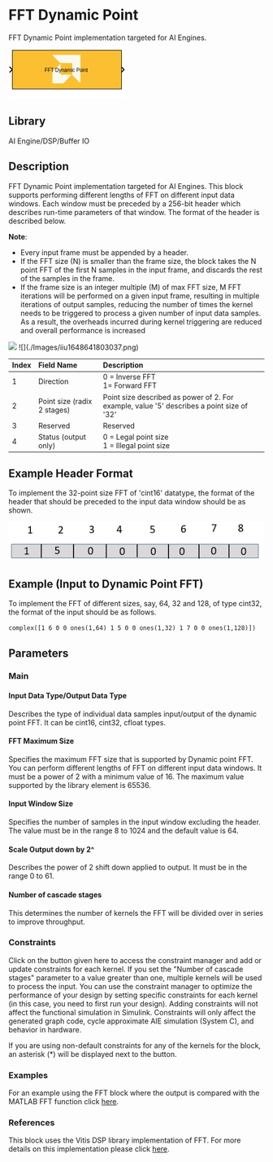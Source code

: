 # FFT Dynamic Point
FFT Dynamic Point implementation targeted for AI Engines.
  
![](./Images/block.png)  

## Library

AI Engine/DSP/Buffer IO

## Description

FFT Dynamic Point implementation targeted for AI Engines. This block
supports performing different lengths of FFT on different input data
windows. Each window must be preceded by a 256-bit header which
describes run-time parameters of that window. The format of the header
is described below.

**Note**:

- Every input frame must be appended by a header.
- If the FFT size (N) is smaller than the frame size, the block takes
  the N point FFT of the first N samples in the input frame, and
  discards the rest of the samples in the frame.
- If the frame size is an integer multiple (M) of max FFT size, M FFT
  iterations will be performed on a given input frame, resulting in
  multiple iterations of output samples, reducing the number of times
  the kernel needs to be triggered to process a given number of input
  data samples. As a result, the overheads incurred during kernel
  triggering are reduced and overall performance is increased

<img src="./Images/dds_ssr_design.png" width="600">
![](./Images/iiu1648641803037.png)

| Index      | Field Name          | Description  |
| :------------- |:-------------| :-----|
| 1     | Direction |0 = Inverse FFT <br /> 1= Forward FFT |
| 2      |Point size (radix 2 stages)     |Point size described as power of 2. For example, value '5' describes a point size of '32' |
| 3 |Reserved     |   Reserved |
| 4 |Status (output only)           |0 = Legal point size <br /> 1 = Illegal point size     |


## Example Header Format

To implement the 32-point size FFT of 'cint16' datatype, the format of
the header that should be preceded to the input data window should be as
shown.

  
![](./Images/ocm1648642213724.png)  

## Example (Input to Dynamic Point FFT)

To implement the FFT of different sizes, say, 64, 32 and 128, of type
cint32, the format of the input should be as follows.

``` pre
complex([1 6 0 0 ones(1,64) 1 5 0 0 ones(1,32) 1 7 0 0 ones(1,128)])
```

## Parameters

### Main  
#### Input Data Type/Output Data Type

Describes the type of individual data samples input/output of the
  dynamic point FFT. It can be cint16, cint32, cfloat types.

#### FFT Maximum Size

Specifies the maximum FFT size that is supported by Dynamic point FFT.
  You can perform different lengths of FFT on different input data
  windows. It must be a power of 2 with a minimum value of 16. The
  maximum value supported by the library element is 65536.

#### Input Window Size

Specifies the number of samples in the input window excluding the
  header. The value must be in the range 8 to 1024 and the default
  value is 64.

#### Scale Output down by 2^

Describes the power of 2 shift down applied to output. It must be in the range 0 to 61.


#### Number of cascade stages  
This determines the number of kernels the FFT will be divided over in
series to improve throughput.

### Constraints
Click on the button given here to access the constraint manager and add or update constraints for each kernel. If you set the "Number of cascade stages" parameter to a value greater than one, multiple kernels will be used to process the input. You can use the constraint manager to optimize the performance of your design by setting specific constraints for each kernel (in this case, you need to first run your design). Adding constraints will not affect the functional simulation in Simulink. Constraints will only affect the generated graph code, cycle approximate AIE simulation (System C), and behavior in hardware.

<div class="noteBox">
If you are using non-default constraints for any of the kernels for the block, an asterisk (*) will be displayed next to the button.
</div>

### Examples
For an example using the FFT block where the output is compared with the MATLAB FFT function click [here](https://github.com/Xilinx/Vitis_Model_Composer/tree/HEAD/Examples/AIENGINE/DSPlib/Dynamic_FFT).

### References
This block uses the Vitis DSP library implementation of FFT. For more details on this implementation please click [here](https://docs.xilinx.com/r/en-US/Vitis_Libraries/dsp/user_guide/L2/func-fft.html).
